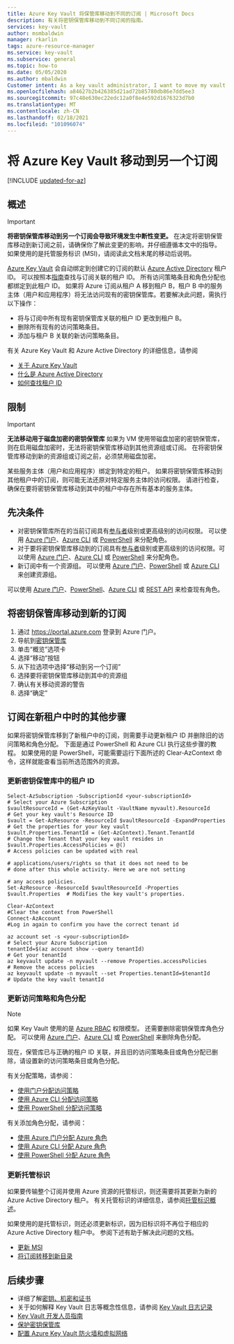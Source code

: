 ```yaml
---
title: Azure Key Vault 将保管库移动到不同的订阅 | Microsoft Docs
description: 有关将密钥保管库移动到不同订阅的指南。
services: key-vault
author: msmbaldwin
manager: rkarlin
tags: azure-resource-manager
ms.service: key-vault
ms.subservice: general
ms.topic: how-to
ms.date: 05/05/2020
ms.author: mbaldwin
Customer intent: As a key vault administrator, I want to move my vault to another subscription.
ms.openlocfilehash: a84627b2b426385d21ad72b85780db86e7dd5ee3
ms.sourcegitcommit: 97c48e630ec22edc12a0f8e4e592d1676323d7b0
ms.translationtype: MT
ms.contentlocale: zh-CN
ms.lasthandoff: 02/18/2021
ms.locfileid: "101096074"
---
```

# <a name="moving-an-azure-key-vault-to-another-subscription"></a>将 Azure Key Vault 移动到另一个订阅

[!INCLUDE [updated-for-az](../../../includes/updated-for-az.md)]

## <a name="overview"></a>概述

> [!IMPORTANT]
> **将密钥保管库移动到另一个订阅会导致环境发生中断性变更。**
> 在决定将密钥保管库移动到新订阅之前，请确保你了解此变更的影响，并仔细遵循本文中的指导。
> 如果使用的是托管服务标识 (MSI)，请阅读此文档末尾的移动后说明。 

[Azure Key Vault](overview.md) 会自动绑定到创建它的订阅的默认 [Azure Active Directory](../../active-directory/fundamentals/active-directory-whatis.md) 租户 ID。 可以按照本[指南](../../active-directory/fundamentals/active-directory-how-to-find-tenant.md)查找与订阅关联的租户 ID。 所有访问策略条目和角色分配也都绑定到此租户 ID。  如果将 Azure 订阅从租户 A 移到租户 B，租户 B 中的服务主体（用户和应用程序）将无法访问现有的密钥保管库。若要解决此问题，需执行以下操作：

* 将与订阅中所有现有密钥保管库关联的租户 ID 更改到租户 B。
* 删除所有现有的访问策略条目。
* 添加与租户 B 关联的新访问策略条目。

有关 Azure Key Vault 和 Azure Active Directory 的详细信息，请参阅
- [关于 Azure Key Vault](overview.md)
- [什么是 Azure Active Directory](../../active-directory/fundamentals/active-directory-whatis.md)
- [如何查找租户 ID](../../active-directory/fundamentals/active-directory-how-to-find-tenant.md)

## <a name="limitations"></a>限制

> [!IMPORTANT]
> **无法移动用于磁盘加密的密钥保管库** 如果为 VM 使用带磁盘加密的密钥保管库，则在启用磁盘加密时，无法将密钥保管库移动到其他资源组或订阅。 在将密钥保管库移动到新的资源组或订阅之前，必须禁用磁盘加密。 

某些服务主体（用户和应用程序）绑定到特定的租户。 如果将密钥保管库移动到其他租户中的订阅，则可能无法还原对特定服务主体的访问权限。 请进行检查，确保在要将密钥保管库移动到其中的租户中存在所有基本的服务主体。

## <a name="prerequisites"></a>先决条件

* 对密钥保管库所在的当前订阅具有[参与者](../../role-based-access-control/built-in-roles.md#contributor)级别或更高级别的访问权限。 可以使用 [Azure 门户](../../role-based-access-control/role-assignments-portal.md)、[Azure CLI](../../role-based-access-control/role-assignments-cli.md) 或 [PowerShell](../../role-based-access-control/role-assignments-powershell.md) 来分配角色。
* 对于要将密钥保管库移动到的订阅具有[参与者](../../role-based-access-control/built-in-roles.md#contributor)级别或更高级别的访问权限。可以使用 [Azure 门户](../../role-based-access-control/role-assignments-portal.md)、[Azure CLI](../../role-based-access-control/role-assignments-cli.md) 或 [PowerShell](../../role-based-access-control/role-assignments-powershell.md) 来分配角色。
* 新订阅中有一个资源组。 可以使用 [Azure 门户](../../azure-resource-manager/management/manage-resource-groups-portal.md)、[PowerShell](../../azure-resource-manager/management/manage-resource-groups-powershell.md) 或 [Azure CLI](../../azure-resource-manager/management/manage-resource-groups-cli.md) 来创建资源组。

可以使用 [Azure 门户](../../role-based-access-control/role-assignments-list-portal.md)、[PowerShell](../../role-based-access-control/role-assignments-list-powershell.md)、[Azure CLI](../../role-based-access-control/role-assignments-list-cli.md) 或 [REST API](../../role-based-access-control/role-assignments-list-rest.md) 来检查现有角色。


## <a name="moving-a-key-vault-to-a-new-subscription"></a>将密钥保管库移动到新的订阅

1. 通过 https://portal.azure.com 登录到 Azure 门户。
2. 导航到[密钥保管库](overview.md)
3. 单击“概览”选项卡
4. 选择“移动”按钮
5. 从下拉选项中选择“移动到另一个订阅”
6. 选择要将密钥保管库移动到其中的资源组
7. 确认有关移动资源的警告
8. 选择“确定”

## <a name="additional-steps-when-subscription-is-in-a-new-tenant"></a>订阅在新租户中时的其他步骤

如果将密钥保管库移到了新租户中的订阅，则需要手动更新租户 ID 并删除旧的访问策略和角色分配。 下面是通过 PowerShell 和 Azure CLI 执行这些步骤的教程。 如果使用的是 PowerShell，可能需要运行下面所述的 Clear-AzContext 命令，这样就能查看当前所选范围外的资源。 

### <a name="update-tenant-id-in-a-key-vault"></a>更新密钥保管库中的租户 ID

```azurepowershell
Select-AzSubscription -SubscriptionId <your-subscriptionId>                # Select your Azure Subscription
$vaultResourceId = (Get-AzKeyVault -VaultName myvault).ResourceId          # Get your key vault's Resource ID 
$vault = Get-AzResource -ResourceId $vaultResourceId -ExpandProperties     # Get the properties for your key vault
$vault.Properties.TenantId = (Get-AzContext).Tenant.TenantId               # Change the Tenant that your key vault resides in
$vault.Properties.AccessPolicies = @()                                     # Access policies can be updated with real
                                                                           # applications/users/rights so that it does not need to be                             # done after this whole activity. Here we are not setting 
                                                                           # any access policies. 
Set-AzResource -ResourceId $vaultResourceId -Properties $vault.Properties  # Modifies the key vault's properties.

Clear-AzContext                                                            #Clear the context from PowerShell
Connect-AzAccount                                                          #Log in again to confirm you have the correct tenant id
````

```azurecli
az account set -s <your-subscriptionId>                                    # Select your Azure Subscription
tenantId=$(az account show --query tenantId)                               # Get your tenantId
az keyvault update -n myvault --remove Properties.accessPolicies           # Remove the access policies
az keyvault update -n myvault --set Properties.tenantId=$tenantId          # Update the key vault tenantId
```
### <a name="update-access-policies-and-role-assignments"></a>更新访问策略和角色分配

> [!NOTE]
> 如果 Key Vault 使用的是 [Azure RBAC](../../role-based-access-control/overview.md) 权限模型。 还需要删除密钥保管库角色分配。 可以使用 [Azure 门户](../../role-based-access-control/role-assignments-portal.md)、[Azure CLI](../../role-based-access-control/role-assignments-cli.md) 或 [PowerShell](../../role-based-access-control/role-assignments-powershell.md) 来删除角色分配。 

现在，保管库已与正确的租户 ID 关联，并且旧的访问策略条目或角色分配已删除，请设置新的访问策略条目或角色分配。

有关分配策略，请参阅：
- [使用门户分配访问策略](assign-access-policy-portal.md)
- [使用 Azure CLI 分配访问策略](assign-access-policy-cli.md)
- [使用 PowerShell 分配访问策略](assign-access-policy-powershell.md)

有关添加角色分配，请参阅：
- [使用 Azure 门户分配 Azure 角色](../../role-based-access-control/role-assignments-portal.md)
- [使用 Azure CLI 分配 Azure 角色](../../role-based-access-control/role-assignments-cli.md)
- [使用 PowerShell 分配 Azure 角色](../../role-based-access-control/role-assignments-powershell.md)


### <a name="update-managed-identities"></a>更新托管标识

如果要传输整个订阅并使用 Azure 资源的托管标识，则还需要将其更新为新的 Azure Active Directory 租户。 有关托管标识的详细信息，请参阅[托管标识概述](../../active-directory/managed-identities-azure-resources/overview.md)。

如果使用的是托管标识，则还必须更新标识，因为旧标识将不再位于相应的 Azure Active Directory 租户中。 参阅下述有助于解决此问题的文档。 

* [更新 MSI](../../active-directory/managed-identities-azure-resources/known-issues.md#transferring-a-subscription-between-azure-ad-directories)
* [将订阅转移到新目录](../../role-based-access-control/transfer-subscription.md)

## <a name="next-steps"></a>后续步骤

- 详细了解[密钥、机密和证书](about-keys-secrets-certificates.md)
- 关于如何解释 Key Vault 日志等概念性信息，请参阅 [Key Vault 日志记录](logging.md)
- [Key Vault 开发人员指南](../general/developers-guide.md)
- [保护密钥保管库](secure-your-key-vault.md)
- [配置 Azure Key Vault 防火墙和虚拟网络](network-security.md)
